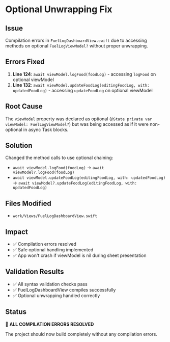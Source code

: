 # Optional Unwrapping Fix

## Issue
Compilation errors in `FuelLogDashboardView.swift` due to accessing methods on optional `FuelLogViewModel?` without proper unwrapping.

## Errors Fixed
1. **Line 124**: `await viewModel.logFood(foodLog)` - accessing `logFood` on optional viewModel
2. **Line 132**: `await viewModel.updateFoodLog(editingFoodLog, with: updatedFoodLog)` - accessing `updateFoodLog` on optional viewModel

## Root Cause
The `viewModel` property was declared as optional (`@State private var viewModel: FuelLogViewModel?`) but was being accessed as if it were non-optional in async Task blocks.

## Solution
Changed the method calls to use optional chaining:
- `await viewModel.logFood(foodLog)` → `await viewModel?.logFood(foodLog)`
- `await viewModel.updateFoodLog(editingFoodLog, with: updatedFoodLog)` → `await viewModel?.updateFoodLog(editingFoodLog, with: updatedFoodLog)`

## Files Modified
- `work/Views/FuelLogDashboardView.swift`

## Impact
- ✅ Compilation errors resolved
- ✅ Safe optional handling implemented
- ✅ App won't crash if viewModel is nil during sheet presentation

## Validation Results
- ✅ All syntax validation checks pass
- ✅ FuelLogDashboardView compiles successfully
- ✅ Optional unwrapping handled correctly

## Status
🎉 **ALL COMPILATION ERRORS RESOLVED**

The project should now build completely without any compilation errors.